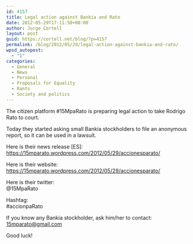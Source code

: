 ```yaml
---
id: 4157
title: Legal action against Bankia and Rato
date: 2012-05-29T17:11:50+00:00
author: Jorge Cortell
layout: post
guid: https://cortell.net/blog/?p=4157
permalink: /blog/2012/05/29/legal-action-against-bankia-and-rato/
wpsd_autopost:
  - "1"
categories:
  - General
  - News
  - Personal
  - Proposals for Equality
  - Rants
  - Society and politics
---
```

The citizen platform #15MpaRato is preparing legal action to take Rodrigo Rato to court.

Today they started asking small Bankia stockholders to file an anonymous report, so it can be used in a lawsuit.

Here is their news release [ES]:  
<https://15mparato.wordpress.com/2012/05/29/accionesparato/>

Here is their website:  
<https://15mparato.wordpress.com/2012/05/29/accionesparato/>

Here is their twitter:  
@15MpaRato

Hashtag:  
#accionpaRato

If you know any Bankia stockholder, ask him/her to contact:  
<15mparato@gmail.com>

Good luck!